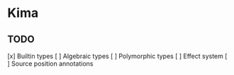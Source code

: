 Kima
====

TODO
----

[x] Builtin types
[ ] Algebraic types
[ ] Polymorphic types
[ ] Effect system
[ ] Source position annotations
